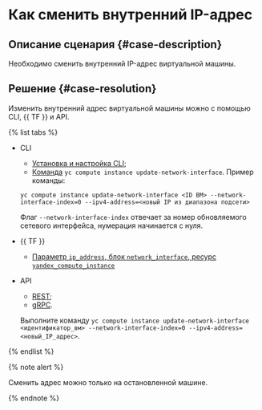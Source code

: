 # Как сменить внутренний IP-адрес


## Описание сценария {#case-description}

Необходимо сменить внутренний IP-адрес виртуальной машины.

## Решение {#case-resolution}

Изменить внутренний адрес виртуальной машины можно с помощью CLI, {{ TF }} и API. 

{% list tabs %}

- CLI

    * [Установка и настройка CLI](../../../cli/quickstart.md);
    * [Команда](../../../cli/cli-ref/compute/cli-ref/instance/update-network-interface) `yc compute instance update-network-interface`.
    Пример команды:
    ```
    yc compute instance update-network-interface <ID ВМ> --network-interface-index=0 --ipv4-address=<новый IP из диапазона подсети>
    ```
    Флаг `--network-interface-index` отвечает за номер обновляемого сетевого интерфейса, нумерация начинается с нуля.

- {{ TF }}

   * [Параметр `ip_address`, блок `network_interface`, ресурс `yandex_compute_instance`](https://registry.tfpla.net/providers/yandex-cloud/yandex/latest/docs/resources/compute_instance#ip_address)


- API

    * [REST](../../../compute/api-ref/Instance/updateNetworkInterface);
    * [gRPC](../../../compute/api-ref/grpc/Instance/updateNetworkInterface).

    Выполните команду ```yc compute instance update-network-interface <идентификатор_вм> --network-interface-index=0 --ipv4-address=<новый_IP_адрес>```.

{% endlist %}

{% note alert %}

Сменить адрес можно только на остановленной машине.

{% endnote %}